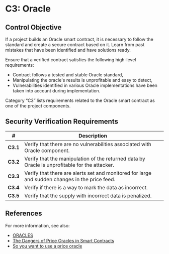 # C3: Oracle

## Control Objective

If a project builds an Oracle smart contract, it is necessary to follow the standard and create a secure contract based on it. Learn from past mistakes that have been identified and have solutions ready.

Ensure that a verified contract satisfies the following high-level requirements:
* Contract follows a tested and stable Oracle standard,
* Manipulating the oracle's results is unprofitable and easy to detect,
* Vulnerabilities identified in various Oracle implementations have been taken into account during implementation.

Category “C3” lists requirements related to the Oracle smart contract as one of the project components.

## Security Verification Requirements

| # | Description |
| --- | --- |
| **C3.1** | Verify that there are no vulnerabilities associated with Oracle component. |
| **C3.2** | Verify that the manipulation of the returned data by Oracle is unprofitable for the attacker. |
| **C3.3** | Verify that there are alerts set and monitored for large and sudden changes in the price feed. |
| **C3.4** | Verify if there is a way to mark the data as incorrect. |
| **C3.5** | Verify that the supply with incorrect data is penalized. |

## References

For more information, see also:

* [ORACLES](https://ethereum.org/en/developers/docs/oracles/)
* [The Dangers of Price Oracles in Smart Contracts](https://www.youtube.com/watch?v=YGO7nzpXCeA)
* [So you want to use a price oracle](https://samczsun.com/so-you-want-to-use-a-price-oracle/)